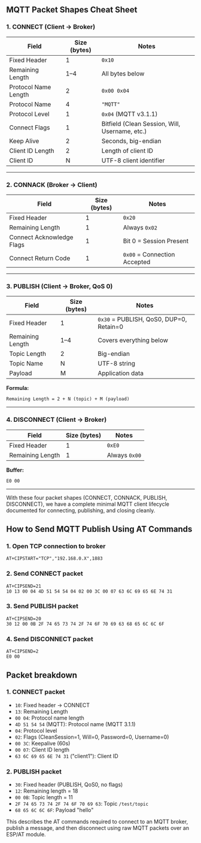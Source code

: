 ## MQTT Packet Shapes Cheat Sheet

### 1. CONNECT (Client → Broker)

| Field                | Size (bytes) | Notes                                          |
| -------------------- | ------------ | ---------------------------------------------- |
| Fixed Header         | 1            | `0x10`                                         |
| Remaining Length     | 1–4          | All bytes below                                |
| Protocol Name Length | 2            | `0x00 0x04`                                    |
| Protocol Name        | 4            | `"MQTT"`                                       |
| Protocol Level       | 1            | `0x04` (MQTT v3.1.1)                           |
| Connect Flags        | 1            | Bitfield (Clean Session, Will, Username, etc.) |
| Keep Alive           | 2            | Seconds, big-endian                            |
| Client ID Length     | 2            | Length of client ID                            |
| Client ID            | N            | UTF-8 client identifier                        |

---

### 2. CONNACK (Broker → Client)

| Field                     | Size (bytes) | Notes                        |
| ------------------------- | ------------ | ---------------------------- |
| Fixed Header              | 1            | `0x20`                       |
| Remaining Length          | 1            | Always `0x02`                |
| Connect Acknowledge Flags | 1            | Bit 0 = Session Present      |
| Connect Return Code       | 1            | `0x00` = Connection Accepted |

---

### 3. PUBLISH (Client → Broker, QoS 0)

| Field            | Size (bytes) | Notes                                   |
| ---------------- | ------------ | --------------------------------------- |
| Fixed Header     | 1            | `0x30` = PUBLISH, QoS0, DUP=0, Retain=0 |
| Remaining Length | 1–4          | Covers everything below                 |
| Topic Length     | 2            | Big-endian                              |
| Topic Name       | N            | UTF-8 string                            |
| Payload          | M            | Application data                        |

**Formula:**

```
Remaining Length = 2 + N (topic) + M (payload)
```

---

### 4. DISCONNECT (Client → Broker)

| Field            | Size (bytes) | Notes         |
| ---------------- | ------------ | ------------- |
| Fixed Header     | 1            | `0xE0`        |
| Remaining Length | 1            | Always `0x00` |

**Buffer:**

```
E0 00
```

---

With these four packet shapes (CONNECT, CONNACK, PUBLISH, DISCONNECT), we have a complete minimal MQTT client lifecycle documented for connecting, publishing, and closing cleanly.

## How to Send MQTT Publish Using AT Commands

### 1. Open TCP connection to broker

```
AT+CIPSTART="TCP","192.168.0.X",1883
```

### 2. Send CONNECT packet

```
AT+CIPSEND=21
10 13 00 04 4D 51 54 54 04 02 00 3C 00 07 63 6C 69 65 6E 74 31
```

### 3. Send PUBLISH packet

```
AT+CIPSEND=20
30 12 00 0B 2F 74 65 73 74 2F 74 6F 70 69 63 68 65 6C 6C 6F
```

### 4. Send DISCONNECT packet

```
AT+CIPSEND=2
E0 00
```

## Packet breakdown

### 1. CONNECT packet

* `10`: Fixed header -> CONNECT
* `13`: Remaining Length
* `00 04`: Protocol name length
* `4D 51 54 54` (MQTT): Protocol name (MQTT 3.1.1)
* `04`: Protocol level
* `02`: Flags (CleanSession=1, Will=0, Password=0, Username=0)
* `00 3C`: Keepalive (60s)
* `00 07`: Client ID length
* `63 6C 69 65 6E 74 31` ("client1"): Client ID

### 2. PUBLISH packet

* `30`: Fixed header (PUBLISH, QoS0, no flags)
* `12`: Remaining length = 18
* `00 0B`: Topic length = 11
* `2F 74 65 73 74 2F 74 6F 70 69 63`: Topic `/test/topic`
* `68 65 6C 6C 6F`: Payload "hello"

This describes the AT commands required to connect to an MQTT broker, publish a message, and then disconnect using raw MQTT packets over an ESP/AT module.

